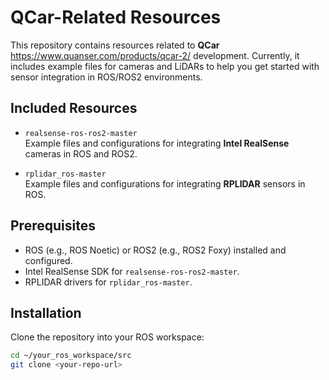 # QCar-Related Resources

This repository contains resources related to **QCar** https://www.quanser.com/products/qcar-2/ development. Currently, it includes example files for cameras and LiDARs to help you get started with sensor integration in ROS/ROS2 environments.

## Included Resources

- `realsense-ros-ros2-master`  
  Example files and configurations for integrating **Intel RealSense** cameras in ROS and ROS2.

- `rplidar_ros-master`  
  Example files and configurations for integrating **RPLIDAR** sensors in ROS.

## Prerequisites

- ROS (e.g., ROS Noetic) or ROS2 (e.g., ROS2 Foxy) installed and configured.
- Intel RealSense SDK for `realsense-ros-ros2-master`.
- RPLIDAR drivers for `rplidar_ros-master`.

## Installation

Clone the repository into your ROS workspace:

```bash
cd ~/your_ros_workspace/src
git clone <your-repo-url>
